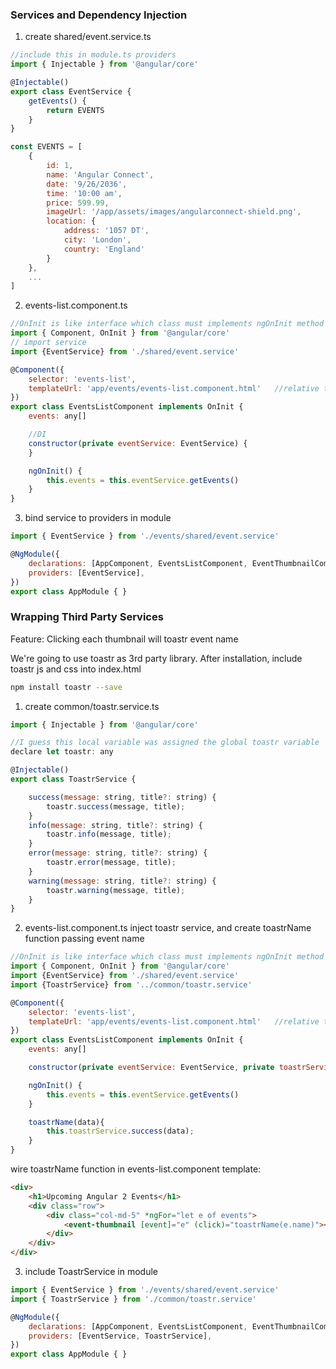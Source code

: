 ### Services and Dependency Injection

1) create shared/event.service.ts

```javascript
//include this in module.ts providers
import { Injectable } from '@angular/core'

@Injectable()
export class EventService {
    getEvents() {
        return EVENTS
    }
}

const EVENTS = [
    {
        id: 1,
        name: 'Angular Connect',
        date: '9/26/2036',
        time: '10:00 am',
        price: 599.99,
        imageUrl: '/app/assets/images/angularconnect-shield.png',
        location: {
            address: '1057 DT',
            city: 'London',
            country: 'England'
        }
    },
    ...
]
```

2) events-list.component.ts

```javascript
//OnInit is like interface which class must implements ngOnInit method
import { Component, OnInit } from '@angular/core'
// import service
import {EventService} from './shared/event.service'

@Component({
    selector: 'events-list',
    templateUrl: 'app/events/events-list.component.html'   //relative to index.html
})
export class EventsListComponent implements OnInit {
    events: any[]

    //DI
    constructor(private eventService: EventService) {
    }

    ngOnInit() {
        this.events = this.eventService.getEvents()
    }
}
```

3) bind service to providers in module

```javascript
import { EventService } from './events/shared/event.service'

@NgModule({
    declarations: [AppComponent, EventsListComponent, EventThumbnailComponent, NavBarComponent],
    providers: [EventService],
})
export class AppModule { }
```

### Wrapping Third Party Services

Feature: Clicking each thumbnail will toastr event name

We're going to use toastr as 3rd party library. After installation, include toastr js and css into index.html

```bash
npm install toastr --save
```

1) create common/toastr.service.ts

```javascript
import { Injectable } from '@angular/core'

//I guess this local variable was assigned the global toastr variable
declare let toastr: any

@Injectable()
export class ToastrService {

    success(message: string, title?: string) {
        toastr.success(message, title);
    }
    info(message: string, title?: string) {
        toastr.info(message, title);
    }
    error(message: string, title?: string) {
        toastr.error(message, title);
    }
    warning(message: string, title?: string) {
        toastr.warning(message, title);
    }
}
```

2) events-list.component.ts inject toastr service, and create toastrName function passing event name

```javascript
//OnInit is like interface which class must implements ngOnInit method
import { Component, OnInit } from '@angular/core'
import {EventService} from './shared/event.service'
import {ToastrService} from '../common/toastr.service'

@Component({
    selector: 'events-list',
    templateUrl: 'app/events/events-list.component.html'   //relative to index.html
})
export class EventsListComponent implements OnInit {
    events: any[]

    constructor(private eventService: EventService, private toastrService: ToastrService) {}

    ngOnInit() {
        this.events = this.eventService.getEvents()
    }

    toastrName(data){
        this.toastrService.success(data);
    }
}
```

wire toastrName function in events-list.component template:

```html
<div>
    <h1>Upcoming Angular 2 Events</h1>
    <div class="row">
        <div class="col-md-5" *ngFor="let e of events">
            <event-thumbnail [event]="e" (click)="toastrName(e.name)"></event-thumbnail>
        </div>
    </div>
</div>
```

3) include ToastrService in module

```javascript
import { EventService } from './events/shared/event.service'
import { ToastrService } from './common/toastr.service'

@NgModule({
    declarations: [AppComponent, EventsListComponent, EventThumbnailComponent, NavBarComponent],
    providers: [EventService, ToastrService],
})
export class AppModule { }
```
